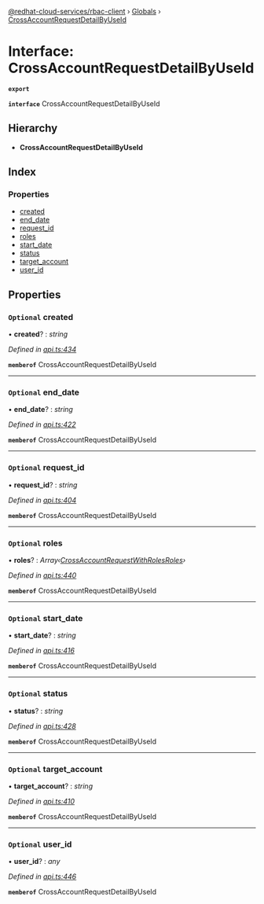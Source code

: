 [@redhat-cloud-services/rbac-client](../README.md) › [Globals](../globals.md) › [CrossAccountRequestDetailByUseId](crossaccountrequestdetailbyuseid.md)

# Interface: CrossAccountRequestDetailByUseId

**`export`** 

**`interface`** CrossAccountRequestDetailByUseId

## Hierarchy

* **CrossAccountRequestDetailByUseId**

## Index

### Properties

* [created](crossaccountrequestdetailbyuseid.md#optional-created)
* [end_date](crossaccountrequestdetailbyuseid.md#optional-end_date)
* [request_id](crossaccountrequestdetailbyuseid.md#optional-request_id)
* [roles](crossaccountrequestdetailbyuseid.md#optional-roles)
* [start_date](crossaccountrequestdetailbyuseid.md#optional-start_date)
* [status](crossaccountrequestdetailbyuseid.md#optional-status)
* [target_account](crossaccountrequestdetailbyuseid.md#optional-target_account)
* [user_id](crossaccountrequestdetailbyuseid.md#optional-user_id)

## Properties

### `Optional` created

• **created**? : *string*

*Defined in [api.ts:434](https://github.com/RedHatInsights/javascript-clients/blob/master/packages/rbac/api.ts#L434)*

**`memberof`** CrossAccountRequestDetailByUseId

___

### `Optional` end_date

• **end_date**? : *string*

*Defined in [api.ts:422](https://github.com/RedHatInsights/javascript-clients/blob/master/packages/rbac/api.ts#L422)*

**`memberof`** CrossAccountRequestDetailByUseId

___

### `Optional` request_id

• **request_id**? : *string*

*Defined in [api.ts:404](https://github.com/RedHatInsights/javascript-clients/blob/master/packages/rbac/api.ts#L404)*

**`memberof`** CrossAccountRequestDetailByUseId

___

### `Optional` roles

• **roles**? : *Array‹[CrossAccountRequestWithRolesRoles](crossaccountrequestwithrolesroles.md)›*

*Defined in [api.ts:440](https://github.com/RedHatInsights/javascript-clients/blob/master/packages/rbac/api.ts#L440)*

**`memberof`** CrossAccountRequestDetailByUseId

___

### `Optional` start_date

• **start_date**? : *string*

*Defined in [api.ts:416](https://github.com/RedHatInsights/javascript-clients/blob/master/packages/rbac/api.ts#L416)*

**`memberof`** CrossAccountRequestDetailByUseId

___

### `Optional` status

• **status**? : *string*

*Defined in [api.ts:428](https://github.com/RedHatInsights/javascript-clients/blob/master/packages/rbac/api.ts#L428)*

**`memberof`** CrossAccountRequestDetailByUseId

___

### `Optional` target_account

• **target_account**? : *string*

*Defined in [api.ts:410](https://github.com/RedHatInsights/javascript-clients/blob/master/packages/rbac/api.ts#L410)*

**`memberof`** CrossAccountRequestDetailByUseId

___

### `Optional` user_id

• **user_id**? : *any*

*Defined in [api.ts:446](https://github.com/RedHatInsights/javascript-clients/blob/master/packages/rbac/api.ts#L446)*

**`memberof`** CrossAccountRequestDetailByUseId
